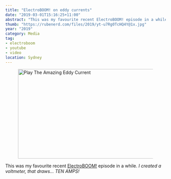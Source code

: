 ```yaml
---
title: "ElectroBOOM! on eddy currents"
date: "2019-03-01T15:16:25+11:00"
abstract: "This was my favourite recent ElectroBOOM! episode in a while."
thumb: "https://rubenerd.com/files/2019/yt-u7Rg0TcHQ4Y@1x.jpg"
year: "2019"
category: Media
tag:
- electroboom
- youtube
- video
location: Sydney
---
```

<figure><a href="https://www.youtube.com/watch?v=u7Rg0TcHQ4Y" title="Play The Amazing Eddy Current"><img src="https://rubenerd.com/files/2019/yt-u7Rg0TcHQ4Y@1x.jpg" srcset="https://rubenerd.com/files/2019/yt-u7Rg0TcHQ4Y@1x.jpg 1x, https://rubenerd.com/files/2019/yt-u7Rg0TcHQ4Y@2x.jpg 2x" alt="Play The Amazing Eddy Current" style="width:500px;height:281px;" /></a></figure>

This was my favourite recent [ElectroBOOM!] episode in a while. *I created a voltmeter, that draws... TEN AMPS!*

[ElectroBOOM!]: https://www.youtube.com/channel/UCJ0-OtVpF0wOKEqT2Z1HEtA

